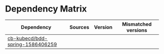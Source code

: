 # Dependency Matrix

Dependency | Sources | Version | Mismatched versions
---------- | ------- | ------- | -------------------
[cb-kubecd/bdd-spring-1586406259](https://github.com/cb-kubecd/bdd-spring-1586406259.git) |  | []() | 
